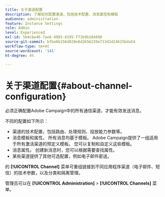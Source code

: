 ```yaml
---
title: 关于渠道配置
description: 了解如何配置渠道，包括技术配置、消息属性和模板
audience: administration
feature: Instance Settings
role: Admin
level: Experienced
exl-id: 5b4cbe46-7ae6-4985-8195-f73b9b104898
source-git-commit: bfba6b156d020e8d2656239e713d2d24625bda54
workflow-type: tm+mt
source-wordcount: '141'
ht-degree: 4%

---
```


# 关于渠道配置{#about-channel-configuration}

必须正确配置Adobe Campaign中的所有通信渠道，才能有效发送消息。

不同的配置如下所示：

* 渠道的技术配置，包括路由、处理规则、投放能力参数等。
* 消息模板和属性。 所有消息均基于模板。 Adobe Campaign提供了一组适用于所有激活渠道的预定义模板。 您可以复制和自定义这些模板。
* 消息属性。 创建新消息时，您可以根据需要查找属性。
* 某些渠道提供了其他可选配置，例如电子邮件密送。

的 **[!UICONTROL Channel]** 菜单可重组链接到不同应用程序渠道（电子邮件、短信）的技术参数，以及分类和隔离管理。

管理员可以在 **[!UICONTROL Administration]** > **[!UICONTROL Channels]** 菜单。
